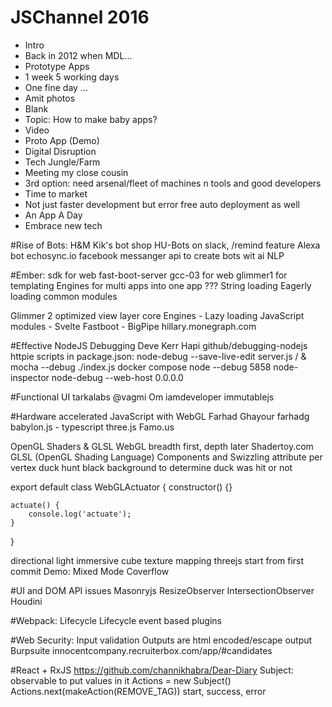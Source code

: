# JSChannel 2016

- Intro
- Back in 2012 when MDL...
- Prototype Apps
- 1 week
	5 working days
- One fine day ...
- Amit photos
- Blank
- Topic: How to make baby apps?
- Video
- Proto App (Demo)
- Digital Disruption
- Tech Jungle/Farm
- Meeting my close cousin
- 3rd option: need arsenal/fleet of machines n tools and good developers
- Time to market
- Not just faster development but error free auto deployment as well
- An App A Day
- Embrace new tech








#Rise of Bots:
H&M Kik's bot shop
HU-Bots on slack, /remind feature
Alexa bot
echosync.io
facebook messanger api to create bots
wit ai
NLP




#Ember:
sdk for web
fast-boot-server
gcc-03 for web
glimmer1 for templating
Engines for multi apps into one app ???
String loading
Eagerly loading common modules

Glimmer 2 optimized view layer core
Engines - Lazy loading
JavaScript modules - Svelte
Fastboot - BigPipe
hillary.monegraph.com


#Effective NodeJS Debugging
Deve Kerr
Hapi
github/debugging-nodejs
httpie
scripts in package.json: node-debug --save-live-edit server.js / & mocha --debug ./index.js
docker compose
node --debug 5858
node-inspector
node-debug --web-host 0.0.0.0



#Functional UI
tarkalabs
@vagmi
Om
iamdeveloper
immutablejs

#Hardware accelerated JavaScript with WebGL
Farhad Ghayour
farhadg
babylon.js - typescript
three.js
Famo.us

OpenGL
Shaders & GLSL
WebGL breadth first, depth later
Shadertoy.com
GLSL (OpenGL Shading Language)
Components and Swizzling
attribute per vertex
duck hunt black background to determine duck was hit or not


export default class WebGLActuator {
	constructor() {}

	actuate() {
		console.log('actuate');
	}
}



directional light
immersive cube
texture mapping
threejs start from first commit
Demo: Mixed Mode Coverflow



#UI and DOM API issues
Masonryjs
ResizeObserver
IntersectionObserver
Houdini


#Webpack:
Lifecycle
Lifecycle event based plugins


#Web Security:
Input validation
Outputs are html encoded/escape output
Burpsuite
innocentcompany.recruiterbox.com/app/#candidates


#React + RxJS
https://github.com/channikhabra/Dear-Diary
Subject: observable to put values in it
Actions = new Subject()
Actions.next(makeAction(REMOVE_TAG))
start, success, error
















